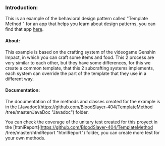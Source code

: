 ### Introduction:
This is an example of the behavioral design pattern called "Template Method
" for an app that helps you learn about design patterns, you can find that app [here](https://github.com/JoseMartinez117/AppPatrones "here").

#### About: 
This example is based on the crafting system of the videogame Genshin Impact, in which you can craft some items and food. This 2 process are very similar to each other, but they have some differences, for this we create a common template, that this 2 subcrafting systems implements, each system can override the part of the template that they use in a different way.

#### Documentation: 
The documentation of the methods and classes created for the example is in the [Javadoc](https://github.com/BloodSlayer-404/TemplateMethod
/tree/master/JavaDoc "Javadoc") folder. 

You can check the coverage of the unitary test created for this proyect in the [htmlReport](https://github.com/BloodSlayer-404/TemplateMethod
/tree/master/htmlReport "htmlReport") folder, you can create more test for your own methods.
